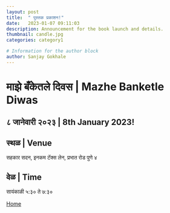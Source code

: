 ```yaml
---
layout: post
title:  " पुस्तक प्रकाशन!"
date:   2023-01-07 09:11:03
description: Announcement for the book launch and details.
thumbnail: candle.jpg
categories: category1

# Information for the author block
author: Sanjay Gokhale
---
```


# माझे बँकेतले दिवस | Mazhe Banketle Diwas

## ८ जानेवारी २०२३ | 8th January 2023!

## स्थळ | Venue
सहकार सदन, 
इनकम टॅक्स लेन, 
प्रभात रोड
पुणे ४

## वेळ | Time
सायंकाळी ५:३० ते ७:३०

<!--## Agenda

5:30 - 5:35 - Swagat

5:35 - 5:45 - Prastawik

5:45 - 5:50 - Satkar

5:50 - 5:55 - Prakashan

5:55 - 6:05 - Chapter 16

6:05 - 6:10 - Shrikant Joshi

6:10 - 6:15 - Purshottam Garud

6:15 - 6:20 - Jayshree Naik

6:20 - 6:25 - Prasad Joshi

6:25 - 6:30 - Praful Kulkarni

6:30 - 6:40 - Audiobook, Website

6:40- 6:50 - Satkar - Arun Kakatkar, Praful Kulkarni, Prasad Joshi, Vrushali Patwardhan, Vinayak Patwardhan, Anjali Purandare, Abhay Purandare

6:50 - 7:00 - Bhashan Pramukh Pahune

7:00 - 7:15 - Bhashan Adhyaksha

7:15 - 7:20 - Aabhar Pradarshan

7:20 - 8:00 - Snacks/coffee-->


<a href="{{ site.url }}">Home</a>
